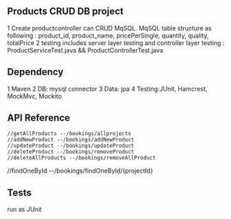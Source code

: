 ## Products CRUD DB project

1 Create productcontroller can CRUD MqSQL. MqSQL table structure as following : 
   product_id, product_name, pricePerSingle, quantity, quality, totalPrice
2 testing includes server layer testing and controller layer testing : ProductServiceTest.java && ProductControllerTest.java


## Dependency 

1 Maven
2 DB: mysql connector
3 Data: jpa
4 Testing:JUnit, Hamcrest, MockMvc, Mockito


## API Reference

	//getAllProducts --/bookings/allprojects
	//addNewProduct --/bookings/addNewProduct
	//updateProduct --/bookings/updateProduct
	//deleteProduct --/bookings/removeProduct
	//deleteAllProducts --/bookings/removeAllProduct
  //findOneById --/bookings/findOneById/{projectId}
	

## Tests

run as  JUnit 

